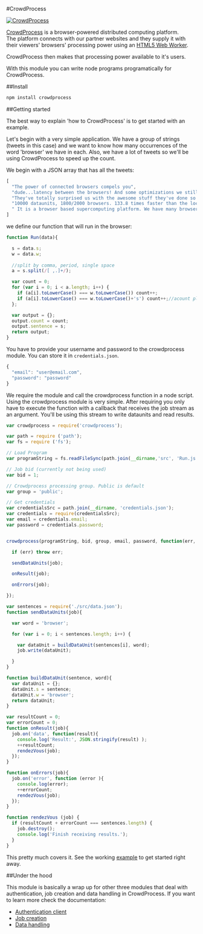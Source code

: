 #CrowdProcess 

[![CrowdProcess](http://crowdprocess.com/img/crowdprocess-logo-symbol.svg)](http://crowdprocess.com/)

[CrowdProcess](http://crowdprocess.com/) is a browser-powered distributed computing platform.  
The platform connects with our partner websites and they supply it with their viewers' browsers' processing power using an [HTML5 Web Worker](https://developer.mozilla.org/en-US/docs/Web/Guide/Performance/Using_web_workers).  

CrowdProcess then makes that processing power available to it's users.

With this module you can write node programs programatically for CrowdProcess.

##Install 

```javascript
npm install crowdprocess
```

##Getting started

The best way to explain 'how to CrowdProcess' is to get started with an example. 

Let's begin with a very simple application. We have a group of strings (tweets in this case) and we want to 
know how many  occurrences of the word 'browser' we have in each. Also, we have a lot of tweets so we'll be using 
CrowdProcess to speed up the count. 

We begin with a JSON array that has all the tweets:

```javascript
[
  "The power of connected browsers compels you",
  "dude...latency between the browsers! And some optimizations we still need to do lol",
  "They've totally surprised us with the awesome stuff they've done so far!",
  "10000 dataunits, 1800/2000 browsers. 133.8 times faster than the local machine.",
  " It is a browser based supercomputing platform. We have many browsers"
]
```

we define our function that will run in the browser:

```javascript
function Run(data){

  s = data.s;
  w = data.w;
  
  //split by comma, period, single space
  a = s.split(/[ ,.]+/);

  var count = 0;
  for (var i = 0; i < a.length; i++) {
    if (a[i].toLowerCase() === w.toLowerCase()) count++;
    if (a[i].toLowerCase() === w.toLowerCase()+'s') count++;//acount plurals
  };

  var output = {};
  output.count = count;
  output.sentence = s;
  return output;
}

```

You have to provide your username and password to the crowdprocess module. You can store it in `credentials.json`.

```javascript
{
  "email": "user@email.com",
  "password": "password"
}
```


We require the module and call the crowdprocess function in a node script. Using the crowdprocess module is very simple. After requiring you only have to execute the function with a callback that receives the job stream as an argument. You'll be using this stream to write dataunits and read results.

```javascript
var crowdprocess = require('crowdprocess');

var path = require ('path');
var fs = require ('fs');

// Load Program 
var programString = fs.readFileSync(path.join(__dirname,'src', 'Run.js'), {encoding: 'utf8'});

// Job bid (currently not being used)
var bid = 1;

// Crowdprocess processing group. Public is default
var group = 'public';

// Get credentials
var credentialsSrc = path.join(__dirname, 'credentials.json');
var credentials = require(credentialsSrc);
var email = credentials.email;
var password = credentials.password;


crowdprocess(programString, bid, group, email, password, function(err, job){

  if (err) throw err;

  sendDataUnits(job);

  onResult(job);

  onErrors(job);

});

var sentences = require('./src/data.json');
function sendDataUnits(job){

  var word = 'browser';

  for (var i = 0; i < sentences.length; i++) {

    var dataUnit = buildDataUnit(sentences[i], word);
    job.write(dataUnit);

  }
}

function buildDataUnit(sentence, word){
  var dataUnit = {};
  dataUnit.s = sentence;
  dataUnit.w = 'browser';
  return dataUnit;
}

var resultCount = 0;
var errorCount = 0;
function onResult(job){
  job.on('data', function(result){
    console.log('Result:', JSON.stringify(result) );
    ++resultCount;
    rendezVous(job);
  });
}

function onErrors(job){
  job.on('error', function (error ){ 
    console.log(error);
    ++errorCount;
    rendezVous(job);
  });
}

function rendezVous (job) {
  if (resultCount + errorCount === sentences.length) {
    job.destroy();
    console.log('Finish receiving results.');
  }
}
```

This pretty much covers it. See the working [example](https://github.com/CrowdProcess/node-crowdprocess/blob/master/example/counter.js) to get started right away.

##Under the hood

This module is basically a wrap up for other three modules that deal with authentication, job creation and 
data handling in CrowdProcess. If you want to learn more check the documentation:
* [Authentication client](https://github.com/CrowdProcess/crp-account-client)
* [Job creation](https://github.com/CrowdProcess/crp-job-client) 
* [Data handling](https://github.com/CrowdProcess/crp-stream-client)
